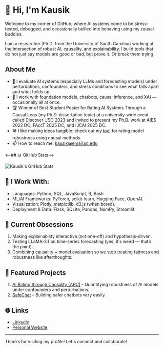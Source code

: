 # 👋 Hi, I'm Kausik

Welcome to my corner of GitHub, where AI systems come to be stress-tested, debugged, and occasionally bullied into behaving using my causal buddies.

I am a researcher (Ph.D. from the University of South Carolina) working at the intersection of robust AI, causality, and explainability. I build tools that do not just say models are good or bad, but prove it. Or break them trying.

## About Me

- 🧪 I evaluate AI systems (especially LLMs and forecasting models) under perturbations, confounders, and stress conditions to see what falls apart and what holds up.
- 🧠 I work with foundation models, chatbots, causal inference, and XAI — occasionally all at once.
- 🏆 Winner of Best Student Poster for Rating AI Systems Through a Causal Lens (my Ph.D. dissertation topic) at a university-wide event called Discover USC 2023 and invited to present my Ph.D. work at AIES 2022 DC, FAccT 2025 DC, and IJCAI 2025 DC.
- 🛠️ I like making ideas tangible: check out my [tool](http://casy.cse.sc.edu/causal_rating) for rating model robustness using causal methods.
- 📫 How to reach me: kausik@email.sc.edu

<--## 📊 GitHub Stats-->

![Kausik's GitHub Stats](https://github-readme-stats.vercel.app/api?username=kausik-l&show_icons=true&theme=radical)

## 🧰 I Work With: 

- Languages: Python, SQL, JavaScript, R, Bash
- ML/AI Frameworks: PyTorch, scikit-learn, Hugging Face, OpenAI.
- Visualization: Plotly, matplotlib, d3.js (when bored).
- Deployment & Data: Flask, SQLite, Pandas, NumPy, Streamlit.

## 🔬 Current Obsessions
1. Making explainability interactive (not one-off) and hypothesis-driven.
2. Testing LLaMA-3.1 on time-series forecasting (yes, it's weird — that’s the point).
3. Combining causality + model evaluation so we stop treating fairness and robustness like afterthoughts.

## 📂 Featured Projects
1. [AI Rating through Causality (ARC)](http://casy.cse.sc.edu/causal_rating) – Quantifying robustness of AI models under confounders and perturbations.
2. [SafeChat](https://github.com/ai4society/trustworthy-chatbot) – Building safer chatbots very easily.

## 🌐 Links

- [LinkedIn](https://www.linkedin.com/in/kausik-lakkaraju-8a29833a/)
- [Personal Website](https://kausik-l.github.io/)

---

Thanks for visiting my profile! Let's connect and collaborate!
